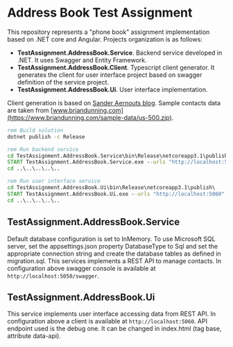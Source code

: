 ﻿# Address Book Test Assignment

This repository represents a "phone book" assignment implementation based on .NET core and Angular. Projects organization is as follows:
* **TestAssignment.AddressBook.Service**. Backend service developed in .NET. It uses Swagger and Entity Framework.
* **TestAssignment.AddressBook.Client**. Typescript client generator. It generates the client for user interface project based on swagger definition of the service project.
* **TestAssignment.AddressBook.Ui**. User interface implementation.

Client generation is based on [Sander Aernouts blog](https://blog.sanderaernouts.com/autogenerate-typescript-api-client-with-nswag).
Sample contacts data are taken from [www.briandunning.com](https://www.briandunning.com/sample-data/us-500.zip).

~~~bat
rem Build solution
dotnet publish -c Release

rem Run backend service
cd TestAssignment.AddressBook.Service\bin\Release\netcoreapp3.1\publish\
START TestAssignment.AddressBook.Service.exe --urls "http://localhost:5050"
cd ..\..\..\..\..

rem Run user interface service
cd TestAssignment.AddressBook.Ui\bin\Release\netcoreapp3.1\publish\
START TestAssignment.AddressBook.Ui.exe --urls "http://localhost:5060"
cd ..\..\..\..\..
~~~

## TestAssignment.AddressBook.Service

Default database configuration is set to InMemory. To use Microsoft SQL server, set the appsettings.json property DatabaseType to Sql and set the appropriate connection string and create the database tables as defined in migration.sql.
This services implements a REST API to manage contacts. In configuration above swagger console is available at `http://localhost:5050/swagger`.

## TestAssignment.AddressBook.Ui

This service implements user interface accessing data from REST API. In configuration above a client is available at `http://localhost:5060`.
API endpoint used is the debug one. It can be changed in index.html (tag base, attribute data-api).
